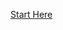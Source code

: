 
[Start Here](https://my.air-watch.com/help/9.2/en/Content/Online_Help_Topics/Overview_Topics/Profiles.htm?tocpath=PROFILES%7C_____0)

